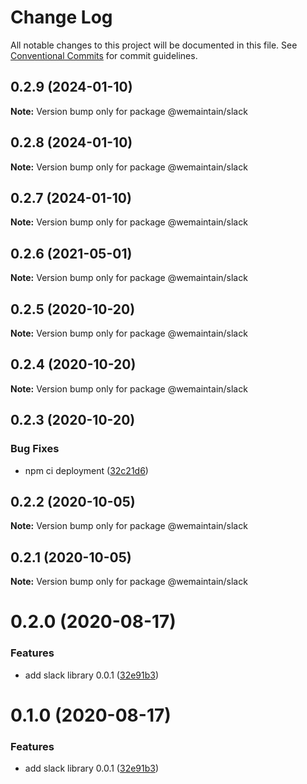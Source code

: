 # Change Log

All notable changes to this project will be documented in this file.
See [Conventional Commits](https://conventionalcommits.org) for commit guidelines.

## 0.2.9 (2024-01-10)

**Note:** Version bump only for package @wemaintain/slack





## 0.2.8 (2024-01-10)

**Note:** Version bump only for package @wemaintain/slack





## 0.2.7 (2024-01-10)

**Note:** Version bump only for package @wemaintain/slack





## 0.2.6 (2021-05-01)

**Note:** Version bump only for package @wemaintain/slack





## 0.2.5 (2020-10-20)

**Note:** Version bump only for package @wemaintain/slack





## 0.2.4 (2020-10-20)

**Note:** Version bump only for package @wemaintain/slack





## 0.2.3 (2020-10-20)


### Bug Fixes

* npm ci deployment ([32c21d6](https://github.com/wemaintain/nest-tools/commit/32c21d6d42e891c577189377a16f0e7aeb91aa0f))





## 0.2.2 (2020-10-05)

**Note:** Version bump only for package @wemaintain/slack





## 0.2.1 (2020-10-05)

**Note:** Version bump only for package @wemaintain/slack





# 0.2.0 (2020-08-17)


### Features

* add slack library 0.0.1 ([32e91b3](https://github.com/wemaintain/nest-tools/commit/32e91b338824e000bed15765a49aaa841bc304ea))





# 0.1.0 (2020-08-17)


### Features

* add slack library 0.0.1 ([32e91b3](https://github.com/wemaintain/nest-tools/commit/32e91b338824e000bed15765a49aaa841bc304ea))
